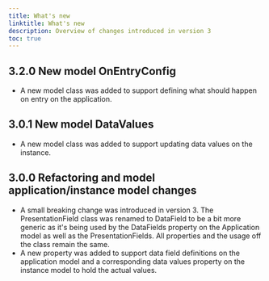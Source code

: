 ```yaml
---
title: What's new
linktitle: What's new
description: Overview of changes introduced in version 3
toc: true
---
```



## 3.2.0 New model OnEntryConfig

- A new model class was added to support defining what should happen on entry on the application.
## 3.0.1 New model DataValues

- A new model class was added to support updating data values on the instance.

## 3.0.0 Refactoring and model application/instance model changes 

- A small breaking change was introduced in version 3. The PresentationField class was renamed to DataField to be a bit more generic as it's being used by the DataFields property on the Application model as well as the PresentationFields. All properties and the usage off the class remain the same.
- A new property was added to support data field definitions on the application model and a corresponding data values property on the instance model to hold the actual values.
